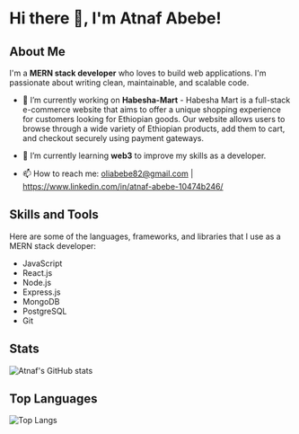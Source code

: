 <!-- Header -->
# Hi there 👋, I'm Atnaf Abebe!

## About Me
I'm a **MERN stack developer** who loves to build web applications. I'm passionate about writing clean, maintainable, and scalable code.

- 🔭 I’m currently working on **Habesha-Mart** - Habesha Mart is a full-stack e-commerce website that aims to offer a unique shopping experience for customers looking for Ethiopian goods. Our website allows users to browse through a wide variety of Ethiopian products, add them to cart, and checkout securely using payment gateways.

- 🌱 I’m currently learning **web3** to improve my skills as a developer.

- 📫 How to reach me: oliabebe82@gmail.com | https://www.linkedin.com/in/atnaf-abebe-10474b246/

## Skills and Tools
Here are some of the languages, frameworks, and libraries that I use as a MERN stack developer:
- JavaScript
- React.js
- Node.js
- Express.js
- MongoDB
- PostgreSQL
- Git

## Stats
![Atnaf's GitHub stats](https://github-readme-stats.vercel.app/api?username=atinafabebe1&show_icons=true&theme=radical)

## Top Languages
![Top Langs](https://github-readme-stats.vercel.app/api/top-langs/?username=atinafabebe1&layout=compact&theme=radical)
